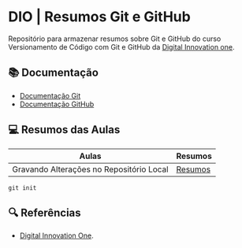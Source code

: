 # DIO | Resumos Git e GitHub

Repositório para armazenar resumos sobre Git e GitHub do curso Versionamento de Código com Git e GitHub da [Digital Innovation one](https://www.dio.me/).

## 📚 Documentação
- [Documentação Git](https://git-scm.com/doc)
- [Documentação GitHub](https://docs.github.com/)

## 💻 Resumos das Aulas

| Aulas | Resumos |
|------|---------|
| Gravando Alterações no Repositório Local |[Resumos]()|

```
git init
```

##  🔍 Referências 
- [Digital Innovation One]().
